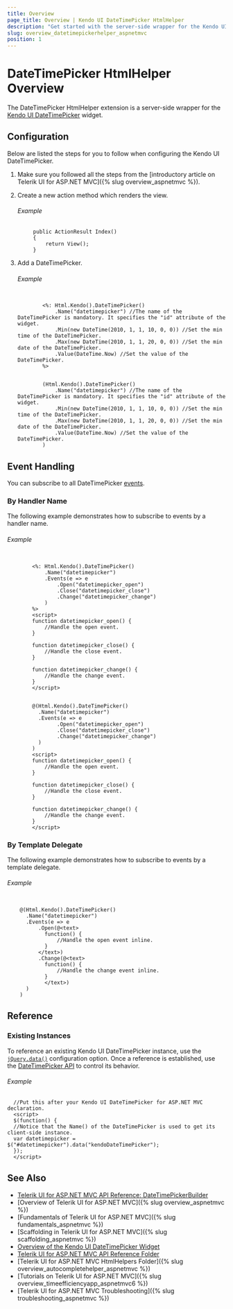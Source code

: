 ```yaml
---
title: Overview
page_title: Overview | Kendo UI DateTimePicker HtmlHelper
description: "Get started with the server-side wrapper for the Kendo UI DateTimePicker widget for ASP.NET MVC."
slug: overview_datetimepickerhelper_aspnetmvc
position: 1
---
```


# DateTimePicker HtmlHelper Overview

The DateTimePicker HtmlHelper extension is a server-side wrapper for the [Kendo UI DateTimePicker](https://demos.telerik.com/kendo-ui/datetimepicker/index) widget.

## Configuration

Below are listed the steps for you to follow when configuring the Kendo UI DateTimePicker.

1. Make sure you followed all the steps from the [introductory article on Telerik UI for ASP.NET MVC]({% slug overview_aspnetmvc %}).

1. Create a new action method which renders the view.

    ###### Example

            public ActionResult Index()
            {
                return View();
            }

1. Add a DateTimePicker.

    ###### Example

    ```tab-ASPX

            <%: Html.Kendo().DateTimePicker()
                .Name("datetimepicker") //The name of the DateTimePicker is mandatory. It specifies the "id" attribute of the widget.
                .Min(new DateTime(2010, 1, 1, 10, 0, 0)) //Set the min time of the DateTimePicker.
                .Max(new DateTime(2010, 1, 1, 20, 0, 0)) //Set the min date of the DateTimePicker.
                .Value(DateTime.Now) //Set the value of the DateTimePicker.
            %>
    ```
    ```tab-Razor

            (Html.Kendo().DateTimePicker()
                .Name("datetimepicker") //The name of the DateTimePicker is mandatory. It specifies the "id" attribute of the widget.
                .Min(new DateTime(2010, 1, 1, 10, 0, 0)) //Set the min time of the DateTimePicker.
                .Max(new DateTime(2010, 1, 1, 20, 0, 0)) //Set the min date of the DateTimePicker.
                .Value(DateTime.Now) //Set the value of the DateTimePicker.
            )
    ```

## Event Handling

You can subscribe to all DateTimePicker [events](http://docs.telerik.com/kendo-ui/api/javascript/ui/datetimepicker#events).

### By Handler Name

The following example demonstrates how to subscribe to events by a handler name.

###### Example

```tab-ASPX

        <%: Html.Kendo().DateTimePicker()
            .Name("datetimepicker")
            .Events(e => e
                .Open("datetimepicker_open")
                .Close("datetimepicker_close")
                .Change("datetimepicker_change")
            )
        %>
        <script>
        function datetimepicker_open() {
            //Handle the open event.
        }

        function datetimepicker_close() {
            //Handle the close event.
        }

        function datetimepicker_change() {
            //Handle the change event.
        }
        </script>
```
```tab-Razor

        @(Html.Kendo().DateTimePicker()
          .Name("datetimepicker")
          .Events(e => e
                .Open("datetimepicker_open")
                .Close("datetimepicker_close")
                .Change("datetimepicker_change")
          )
        )
        <script>
        function datetimepicker_open() {
            //Handle the open event.
        }

        function datetimepicker_close() {
            //Handle the close event.
        }

        function datetimepicker_change() {
            //Handle the change event.
        }
        </script>
```
### By Template Delegate

The following example demonstrates how to subscribe to events by a template delegate.

###### Example

```tab-Razor

    @(Html.Kendo().DateTimePicker()
      .Name("datetimepicker")
      .Events(e => e
          .Open(@<text>
            function() {
                //Handle the open event inline.
            }
          </text>)
          .Change(@<text>
            function() {
                //Handle the change event inline.
            }
            </text>)
      )
    )
```

## Reference

### Existing Instances

To reference an existing Kendo UI DateTimePicker instance, use the [`jQuery.data()`](http://api.jquery.com/jQuery.data/) configuration option. Once a reference is established, use the [DateTimePicker API](http://docs.telerik.com/kendo-ui/api/javascript/ui/datetimepicker#methods) to control its behavior.

###### Example

      //Put this after your Kendo UI DateTimePicker for ASP.NET MVC declaration.
      <script>
      $(function() {
      //Notice that the Name() of the DateTimePicker is used to get its client-side instance.
      var datetimepicker = $("#datetimepicker").data("kendoDateTimePicker");
      });
      </script>

## See Also

* [Telerik UI for ASP.NET MVC API Reference: DateTimePickerBuilder](http://docs.telerik.com/aspnet-mvc/api/Kendo.Mvc.UI.Fluent/DateTimePickerBuilder)
* [Overview of Telerik UI for ASP.NET MVC]({% slug overview_aspnetmvc %})
* [Fundamentals of Telerik UI for ASP.NET MVC]({% slug fundamentals_aspnetmvc %})
* [Scaffolding in Telerik UI for ASP.NET MVC]({% slug scaffolding_aspnetmvc %})
* [Overview of the Kendo UI DateTimePicker Widget](http://docs.telerik.com/kendo-ui/controls/editors/datetimepicker/overview)
* [Telerik UI for ASP.NET MVC API Reference Folder](http://docs.telerik.com/kendo-ui/api/Kendo.Mvc/AggregateFunction)
* [Telerik UI for ASP.NET MVC HtmlHelpers Folder]({% slug overview_autocompletehelper_aspnetmvc %})
* [Tutorials on Telerik UI for ASP.NET MVC]({% slug overview_timeefficiencyapp_aspnetmvc6 %})
* [Telerik UI for ASP.NET MVC Troubleshooting]({% slug troubleshooting_aspnetmvc %})
